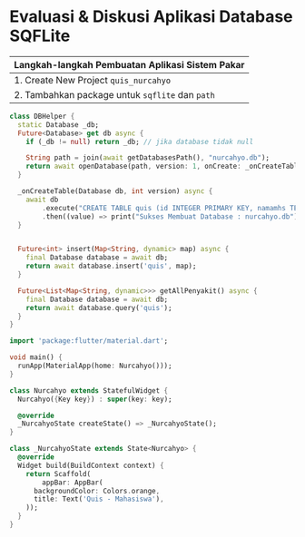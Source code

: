 # Evaluasi & Diskusi Aplikasi Database SQFLite

Langkah-langkah Pembuatan Aplikasi Sistem Pakar |
------------ |
1. Create New Project `quis_nurcahyo` |
2. Tambahkan package untuk `sqflite` dan `path` |

```dart
class DBHelper {
  static Database _db;
  Future<Database> get db async {
    if (_db != null) return _db; // jika database tidak null

    String path = join(await getDatabasesPath(), "nurcahyo.db");
    return await openDatabase(path, version: 1, onCreate: _onCreateTable);
  }

  _onCreateTable(Database db, int version) async {
    await db
        .execute("CREATE TABLE quis (id INTEGER PRIMARY KEY, namamhs TEXT)")
        .then((value) => print("Sukses Membuat Database : nurcahyo.db"));
  }


  Future<int> insert(Map<String, dynamic> map) async {
    final Database database = await db;
    return await database.insert('quis', map);
  }

  Future<List<Map<String, dynamic>>> getAllPenyakit() async {
    final Database database = await db;
    return await database.query('quis');
  }
}

```

```dart
import 'package:flutter/material.dart';

void main() {
  runApp(MaterialApp(home: Nurcahyo()));
}

class Nurcahyo extends StatefulWidget {
  Nurcahyo({Key key}) : super(key: key);

  @override
  _NurcahyoState createState() => _NurcahyoState();
}

class _NurcahyoState extends State<Nurcahyo> {
  @override
  Widget build(BuildContext context) {
    return Scaffold(
        appBar: AppBar(
      backgroundColor: Colors.orange,
      title: Text('Quis - Mahasiswa'),
    ));
  }
}
```

